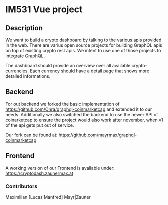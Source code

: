 # IM531 Vue project

## Description

We want to build a crypto dashboard by talking to the various apis provided in the web. There are varius 
open source projects for building GraphQL apis on top of existing crypto rest apis. We intent to use one
of those projects to integrate GraphQL.

The dashboard should provide an overview over all available crypto-currencies. Each currency should have 
a detail page that shows more detailed informations.

## Backend
For out backend we forked the basic implementation of https://github.com/Onra/graphql-coinmarketcap and 
extended it to our needs. Additionally we also switched the backend to use the newer API of coinarketcap
to ensure the project would also work after november, when v1 of the api gets put out of service.

Our fork can be found at: https://github.com/mayrmax/graphql-coinmarketcap

## Frontend
A working version of our Frontend is available under: https://cryptodash.zaunermax.at

### Contributors

Maximilian [Lucas Manfred] Mayr|Zauner

